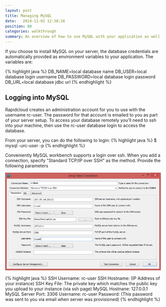 ```yaml
---
layout: post
title: Managing MySQL
date:   2014-11-02 12:38:28
position: 60
categories: walkthrough
summary: An overview of how to use MySQL with your application as well as how to login and administer the database yourself.
---
```

If you choose to install MySQL on your server, the database credentials are automatically provided as environment variables to your application. The variables are:

{% highlight java %}
DB_NAME=local database name
DB_USER=local database login username
DB_PASSWORD=local database login password
DB_URL=local database jdbc url
{% endhighlight %}

## Logging into MySQL
Rapidcloud creates an administration account for you to use with the username rc-user. The password for that account is emailed to you as part of your server setup. To access your database remotely you'll need to ssh into your machine, then use the rc-user database login to access the database.

From your server, you can do the following to login:
{% highlight java %}
$ mysql -urc-user -p
{% endhighlight %}

Conveniently MySQL workbench supports a login over ssh. When you add a connection, specify "Standard TCP/IP over SSH" as the method. Provide the following parameters

![MySQL Workbench Connection](/assets/mysql-workbench-connection.png)

{% highlight java %}
SSH Username: rc-user
SSH Hostname: (IP Address of your instance)
SSH Key File: The private key which matches the public key you upload to your instance (via ssh page)
MySQL Hostnane: 127.0.0.1
MySQL Server Port: 3306
Username: rc-user
Password: (This password was sent to you via email when server was provisioned)
{% endhighlight %}
